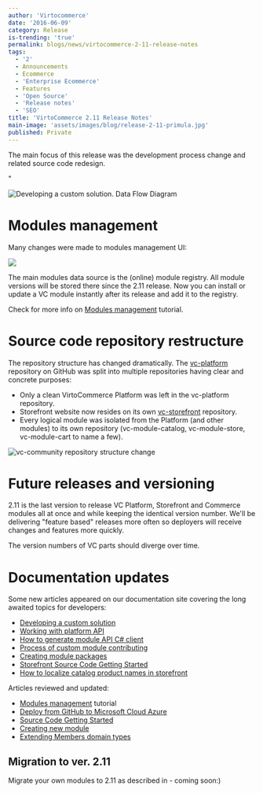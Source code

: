 ```yaml
---
author: 'Virtocommerce'
date: '2016-06-09'
category: Release
is-trending: 'true'
permalink: blogs/news/virtocommerce-2-11-release-notes
tags:
  - '2'
  - Announcements
  - Ecommerce
  - 'Enterprise Ecommerce'
  - Features
  - 'Open Source'
  - 'Release notes'
  - 'SEO'
title: 'VirtoCommerce 2.11 Release Notes'
main-image: 'assets/images/blog/release-2-11-primula.jpg'
published: Private
---
```

The main focus of this release was the development process change and related source code redesign.
<!--excerpt-->"
![](assets/images/blog/without-source-code-development-process-data-flow-1.png "Developing a custom solution. Data Flow Diagram")

# Modules management

Many changes were made to modules management UI:

![](assets/images/blog/modules.png)

The main modules data source is the (online) module registry. All module versions will be stored there since the 2.11 release. Now you can install or update a VC module instantly after its release and add it to the registry.

Check for more info on [Modules management](http://docs.virtocommerce.com/x/4wDr) tutorial.

# Source code repository restructure

The repository structure has changed dramatically. The [vc-platform](https://github.com/VirtoCommerce/vc-platform) repository on GitHub was split into multiple repositories having clear and concrete purposes:

* Only a clean VirtoCommerce Platform was left in the vc-platform repository.
* Storefront website now resides on its own [vc-storefront](https://github.com/VirtoCommerce/vc-storefront) repository.
* Every logical module was isolated from the Platform (and other modules) to its own repository (vc-module-catalog, vc-module-store, vc-module-cart to name a few).

![](assets/images/blog/vc-repository-split.png "vc-community repository structure change")

# Future releases and versioning

2.11 is the last version to release VC Platform, Storefront and Commerce modules all at once and while keeping the identical version number. We'll be delivering "feature based" releases more often so deployers will receive changes and features more quickly.

The version numbers of VC parts should diverge over time.

# Documentation updates

Some new articles appeared on our documentation site covering the long awaited topics for developers:

* [Developing a custom solution](http://docs.virtocommerce.com/x/BwAEAQ)
* [Working with platform API](http://docs.virtocommerce.com/x/JQAqAQ)
* [How to generate module API C# client](http://docs.virtocommerce.com/x/BwAqAQ)
* [Process of custom module contributing](http://docs.virtocommerce.com/x/XQAqAQ)
* [Creating module packages](http://docs.virtocommerce.com/x/3gDr)
* [Storefront Source Code Getting Started](http://docs.virtocommerce.com/x/TQAqAQ)
* [How to localize catalog product names in storefront](http://docs.virtocommerce.com/x/CQAnAQ)

Articles reviewed and updated:

* [Modules management](http://docs.virtocommerce.com/x/4wDr) tutorial
* [Deploy from GitHub to Microsoft Cloud Azure](http://docs.virtocommerce.com/x/K4Dd)
* [Source Code Getting Started](http://docs.virtocommerce.com/x/W4Dd)
* [Creating new module](http://docs.virtocommerce.com/x/aQDL)
* [Extending Members domain types](http://docs.virtocommerce.com/x/FQAgAQ)

## Migration to ver. 2.11

Migrate your own modules to 2.11 as described in - coming soon:)